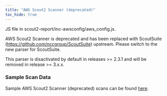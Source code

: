 ```yaml
---
title: "AWS Scout2 Scanner (deprecated)"
toc_hide: true
---
```

JS file in scout2-report/inc-awsconfig/aws\_config.js.

AWS Scout2 Scanner is deprecated and has been replaced with ScoutSuite (https://github.com/nccgroup/ScoutSuite) upstream.
Please switch to the new parser for ScoutSuite.

This parser is disactivated by default in releases >= 2.3.1 and will be removed in release >= 3.x.x.


### Sample Scan Data
Sample AWS Scout2 Scanner (deprecated) scans can be found [here](https://github.com/DefectDojo/django-DefectDojo/tree/master/unittests/scans/aws_scout2).